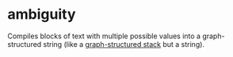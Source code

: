 # ambiguity
Compiles blocks of text with multiple possible values into a graph-structured string (like a [graph-structured stack](https://en.wikipedia.org/wiki/Graph-structured_stack) but a string).
